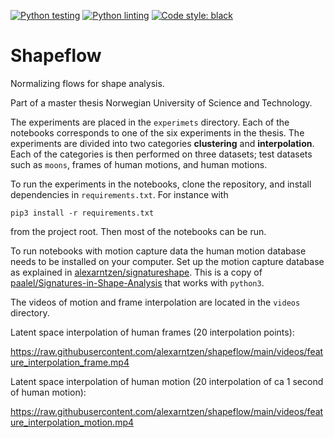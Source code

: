 [![Python testing](https://github.com/alexarntzen/shapeflow/workflows/Python%20testing/badge.svg)](https://github.com/alexarntzen/shapeflow/actions/workflows/python_test.yml)
[![Python linting](https://github.com/alexarntzen/shapeflow/workflows/Python%20linting/badge.svg)](https://github.com/alexarntzen/shapeflow/actions/workflows/python_lint.yml)
[![Code style: black](https://img.shields.io/badge/code%20style-black-000000.svg)](https://github.com/psf/black)

# Shapeflow

Normalizing flows for shape analysis.

Part of a master thesis Norwegian University of Science and Technology.

The experiments are placed in the `experimets` directory. Each of the notebooks corresponds to one of the six experiments in the thesis. The experiments are divided into two categories **clustering** and **interpolation**. Each of the categories is then performed on three datasets; test datasets such as `moons`, frames of human motions, and human motions.

To run the experiments in the notebooks, clone the repository, and install dependencies in `requirements.txt`. For instance with

    pip3 install -r requirements.txt 

from the project root. Then most of the notebooks can be run. 

To run notebooks with motion capture data the human motion database needs to be installed on your computer. Set up the motion capture database as explained in [alexarntzen/signatureshape](https://github.com/alexarntzen/signatureshape). This is a copy of [paalel/Signatures-in-Shape-Analysis](https://github.com/paalel/Signatures-in-Shape-Analysis) that works with `python3`.


The videos of motion and frame interpolation are located in the `videos` directory.

Latent space interpolation of human frames (20 interpolation points):

https://raw.githubusercontent.com/alexarntzen/shapeflow/main/videos/feature_interpolation_frame.mp4

Latent space interpolation of human motion (20 interpolation of ca 1 second of human motion): 

https://raw.githubusercontent.com/alexarntzen/shapeflow/main/videos/feature_interpolation_motion.mp4




